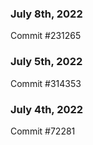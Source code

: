 ### July 8th, 2022

Commit #231265

### July 5th, 2022

Commit #314353


### July 4th, 2022

Commit #72281
